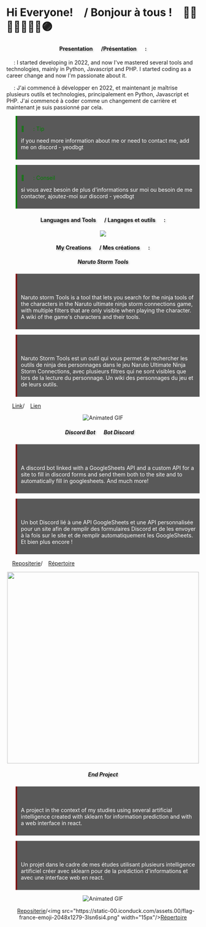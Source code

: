 # Hi Everyone! <img src="https://flagemoji.net/img/flags/usa-flag.png" width="15px"/> / Bonjour à tous ! <img src="https://static-00.iconduck.com/assets.00/flag-france-emoji-2048x1279-3lsn6si4.png" width="15px"/> 🤞🫸🔴🔵🫷🤌🫴🟣

<h4 align="center" style="text-shadow: 2px 2px 4px rgba(0,0,0,0.3);">Presentation <img src="https://flagemoji.net/img/flags/usa-flag.png" width="15px"/> /Présentation <img src="https://static-00.iconduck.com/assets.00/flag-france-emoji-2048x1279-3lsn6si4.png" width="15px"/> :</h4>


<img src="https://flagemoji.net/img/flags/usa-flag.png" width="15px"/> : I started developing in 2022, and now I've mastered several tools and technologies, mainly in Python, Javascript and PHP. I started coding as a career change and now I'm passionate about it.

<img src="https://static-00.iconduck.com/assets.00/flag-france-emoji-2048x1279-3lsn6si4.png" width="15px"/> : J'ai commencé à développer en 2022, et maintenant je maîtrise plusieurs outils et technologies, principalement en Python, Javascript et PHP. J'ai commencé à coder comme un changement de carrière et maintenant je suis passionné par cela.


<blockquote style="background-color: #595959; padding: 10px; border-left: 4px solid green;">

<span style="color:green">🐧 <img src="https://flagemoji.net/img/flags/usa-flag.png" width="15px"/> : Tip </span><br>

<span style="color:white">if you need more information about me or need to contact me, add me on discord - yeodbgt</span>

</blockquote>

<blockquote style="background-color: #595959; padding: 10px; border-left: 4px solid green;">

<span style="color:green">🐧 <img src="https://static-00.iconduck.com/assets.00/flag-france-emoji-2048x1279-3lsn6si4.png" width="15px"/> : Conseil </span><br>

<span style="color:white">si vous avez besoin de plus d'informations sur moi ou besoin de me contacter, ajoutez-moi sur discord - yeodbgt</span>

</blockquote>

<h4 align="center" style="text-shadow: 2px 2px 4px rgba(0,0,0,0.3);">Languages and Tools <img src="https://flagemoji.net/img/flags/usa-flag.png" width="15px"/> / Langages et outils <img src="https://static-00.iconduck.com/assets.00/flag-france-emoji-2048x1279-3lsn6si4.png" width="15px"/> :</h4>

<p align="center">

<a href="https://skillicons.dev">

<img src="https://skillicons.dev/icons?i=git,apple,blender,bootstrap,html,css,discord,discordjs,django,docker,flask,github,js,linux,md,mongodb,mysql,sqlite,nodejs,opencv,ps,php,py,sass,sklearn,tailwind,vscode,react,angular,wordpress" />

</a>

</p>

<h4 align="center" style="text-shadow: 2px 2px 4px rgba(0,0,0,0.3);">My Creations <img src="https://flagemoji.net/img/flags/usa-flag.png" width="15px"/> / Mes créations <img src="https://static-00.iconduck.com/assets.00/flag-france-emoji-2048x1279-3lsn6si4.png" width="15px"/> :</h4>


<h5 align="center" style="text-shadow: 2px 2px 4px rgba(0,0,0,0.3);">Naruto Storm Tools</h5>


<blockquote style="background-color: #595959; padding: 10px; border-left: 4px solid #7e1313;">

<span style="color: #7e1313"> <img src="https://flagemoji.net/img/flags/usa-flag.png" width="15px"/></span><br>

<span style="color:white">Naruto storm Tools is a tool that lets you search for the ninja tools of the characters in the Naruto ultimate ninja storm connections game, with multiple filters that are only visible when playing the character. A wiki of the game's characters and their tools.</span>

</blockquote>

<blockquote style="background-color: #595959; padding: 10px; border-left: 4px solid #7e1313;">

<span style="color: #7e1313"><img src="https://static-00.iconduck.com/assets.00/flag-france-emoji-2048x1279-3lsn6si4.png" width="15px"/></span><br>

<span style="color:white">Naruto Storm Tools est un outil qui vous permet de rechercher les outils de ninja des personnages dans le jeu Naruto Ultimate Ninja Storm Connections, avec plusieurs filtres qui ne sont visibles que lors de la lecture du personnage. Un wiki des personnages du jeu et de leurs outils.</span>

</blockquote>

<img src="https://flagemoji.net/img/flags/usa-flag.png" width="15px"/>[Link](https://narutostormtools.com)/<img src="https://static-00.iconduck.com/assets.00/flag-france-emoji-2048x1279-3lsn6si4.png" width="15px"/>[Lien](https://narutostormtools.com)

<div align="center" style="width: 100%;">

<img src="https://media4.giphy.com/media/v1.Y2lkPTc5MGI3NjExcXY0OWl0emlrcjV2aWMxbmVzYjNlMzEzNnE4eWtrcG04ZXl2aHA1ZiZlcD12MV9pbnRlcm5hbF9naWZfYnlfaWQmY3Q9Zw/EIEWfmguJBQpBaruSo/giphy.gif" alt="Animated GIF" style="max-width: 100%; height: auto; display: inline-block;">

</div>

<h5 align="center" style="text-shadow: 2px 2px 4px rgba(0,0,0,0.3);">Discord Bot <img src="https://flagemoji.net/img/flags/usa-flag.png" width="15px"/> Bot Discord <img src="https://static-00.iconduck.com/assets.00/flag-france-emoji-2048x1279-3lsn6si4.png" width="15px"/></h5>

<blockquote style="background-color: #595959; padding: 10px; border-left: 4px solid #7e1313;">

<span style="color: #7e1313"><img src="https://flagemoji.net/img/flags/usa-flag.png" width="15px"/></span><br>

<span style="color:white">A discord bot linked with a GoogleSheets API and a custom API for a site to fill in discord forms and send them both to the site and to automatically fill in googlesheets. And much more!</span>

</blockquote>

<blockquote style="background-color: #595959; padding: 10px; border-left: 4px solid #7e1313;">

<span style="color: #7e1313"><img src="https://static-00.iconduck.com/assets.00/flag-france-emoji-2048x1279-3lsn6si4.png" width="15px"/></span><br>

<span style="color:white">Un bot Discord lié à une API GoogleSheets et une API personnalisée pour un site afin de remplir des formulaires Discord et de les envoyer à la fois sur le site et de remplir automatiquement les GoogleSheets. Et bien plus encore !</span>

</blockquote>

<img src="https://flagemoji.net/img/flags/usa-flag.png" width="15px"/>[Repositerie](https://github.com/YeoDBGT/DiscordBot)/<img src="https://static-00.iconduck.com/assets.00/flag-france-emoji-2048x1279-3lsn6si4.png" width="15px"/>[Répertoire](https://github.com/YeoDBGT/DiscordBot)

<div align="center" style=";">

<img width="500px" src="https://res.cloudinary.com/jesse-thisdot/image/upload/c_limit,w_2000/f_auto/q_auto/v1624792468/e-603fc45fe6c0b4006873802f/pjqquf3fmruscm79fbat.gif">

</div>

<h5 align="center" style="text-shadow: 2px 2px 4px rgba(0,0,0,0.3);">End Project</h5>


<blockquote style="background-color: #595959; padding: 10px; border-left: 4px solid #7e1313;">

<span style="color: #7e1313"><img src="https://flagemoji.net/img/flags/usa-flag.png" width="15px"/></span><br>

<span style="color:white">A project in the context of my studies using several artificial intelligence created with sklearn for information prediction and with a web interface in react.</span>

</blockquote>

<blockquote style="background-color: #595959; padding: 10px; border-left: 4px solid #7e1313;">

<span style="color: #7e1313"><img src="https://static-00.iconduck.com/assets.00/flag-france-emoji-2048x1279-3lsn6si4.png" width="15px"/></span><br>

<span style="color:white">Un projet dans le cadre de mes études utilisant plusieurs intelligence artificiel créer avec sklearn pour de la prédiction d'informations et avec une interface web en react.</span>

</blockquote>

<div align="center" style="width: 100%;">

<img src="https://media3.giphy.com/media/v1.Y2lkPTc5MGI3NjExbGVxYmg3dWpkbTVpZDdnNWY1bjM4dDM1ZDlucnl0OWdhY3FpNmVqNSZlcD12MV9pbnRlcm5hbF9naWZfYnlfaWQmY3Q9Zw/xdH0MjQ83lGFVv7gjR/giphy.webp" alt="Animated GIF" style="max-width: 100%; height: auto; display: inline-block;">

<img src="https://flagemoji.net/img/flags/usa-flag.png" width="15px"/>[Repositerie]([https://github.com/YeoDBGT/DiscordBot](https://github.com/YeoDBGT/EndProject))/<img src="https://static-00.iconduck.com/assets.00/flag-france-emoji-2048x1279-3lsn6si4.png" width="15px"/>[Répertoire]([https://github.com/YeoDBGT/DiscordBot](https://github.com/YeoDBGT/EndProject))


</div>
